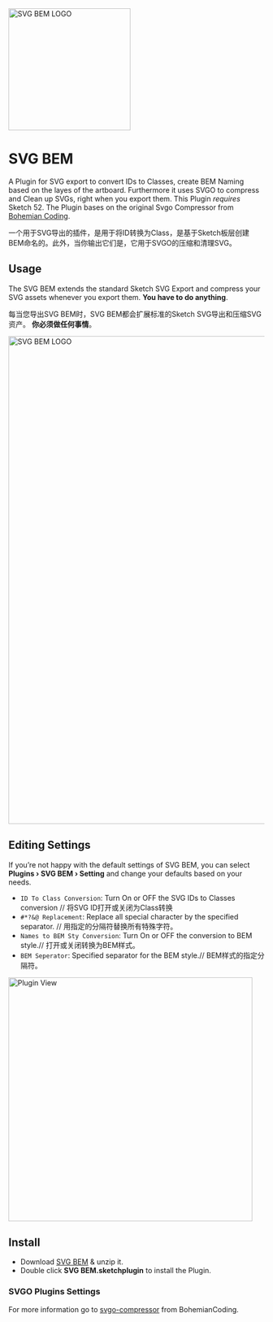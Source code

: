 <img src="https://raw.githubusercontent.com/mLihs/svg-bem/master/doc/img/svg_bem_logo.png" alt="SVG BEM LOGO" width="240">

# SVG BEM

A Plugin for SVG export to convert IDs to Classes, create BEM Naming based on the layes of the artboard. Furthermore it uses SVGO to compress and Clean up SVGs, right when you export them. This Plugin *requires* Sketch 52. The Plugin bases on the original Svgo Compressor from [Bohemian Coding](https://raw.githubusercontent.com/BohemianCoding/svgo-compressor).

一个用于SVG导出的插件，是用于将ID转换为Class，是基于Sketch板层创建BEM命名的。此外，当你输出它们是，它用于SVGO的压缩和清理SVG。

## Usage

The SVG BEM extends the standard Sketch SVG Export and compress your SVG assets whenever you export them. **You have to do anything**. 

每当您导出SVG BEM时，SVG BEM都会扩展标准的Sketch SVG导出和压缩SVG资产。 **你必须做任何事情**。

<img src="https://raw.githubusercontent.com/mLihs/svg-bem/master/doc/img/example.jpg" alt="SVG BEM LOGO" width="960">

## Editing Settings

If you’re not happy with the default settings of SVG BEM, you can select **Plugins › SVG BEM › Setting** and change your defaults based on your needs.

- `ID To Class Conversion`: Turn On or OFF the SVG IDs to Classes conversion // 将SVG ID打开或关闭为Class转换
- `#*?&@ Replacement`: Replace all special character by the specified separator. // 用指定的分隔符替换所有特殊字符。
- `Names to BEM Sty Conversion`: Turn On or OFF the conversion to BEM style.// 打开或关闭转换为BEM样式。
- `BEM Seperator`: Specified separator for the BEM style.// BEM样式的指定分隔符。

<img src="https://raw.githubusercontent.com/mLihs/svg-bem/master/doc/img/look.jpg" alt="Plugin View" width="480">

## Install

- Download [SVG BEM](https://github.com/mLihs/svg-bem/releases/latest) & unzip it.
- Double click **SVG BEM.sketchplugin** to install the Plugin.







### SVGO Plugins Settings

For more information go to [svgo-compressor](https://github.com/BohemianCoding/svgo-compressor) from BohemianCoding.



